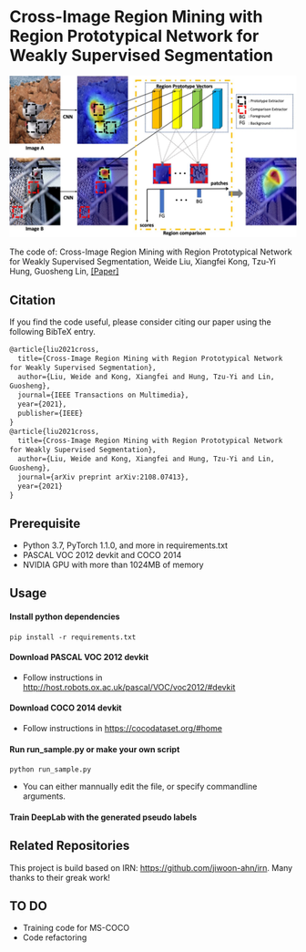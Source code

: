 # Cross-Image Region Mining with Region Prototypical Network for Weakly Supervised Segmentation

![Alt ](Images/motivation.jpg?raw=true "Cross-Image Region Mining with Region Prototypical Network for Weakly Supervised Segmentation")

The code of:
Cross-Image Region Mining with Region
Prototypical Network for Weakly Supervised
Segmentation, Weide Liu, Xiangfei Kong, Tzu-Yi Hung, Guosheng Lin, [[Paper]](https://arxiv.org/abs/2108.07413)

## Citation
If you find the code useful, please consider citing our paper using the following BibTeX entry.
```
@article{liu2021cross,
  title={Cross-Image Region Mining with Region Prototypical Network for Weakly Supervised Segmentation},
  author={Liu, Weide and Kong, Xiangfei and Hung, Tzu-Yi and Lin, Guosheng},
  journal={IEEE Transactions on Multimedia},
  year={2021},
  publisher={IEEE}
}
@article{liu2021cross,
  title={Cross-Image Region Mining with Region Prototypical Network for Weakly Supervised Segmentation},
  author={Liu, Weide and Kong, Xiangfei and Hung, Tzu-Yi and Lin, Guosheng},
  journal={arXiv preprint arXiv:2108.07413},
  year={2021}
}
```

## Prerequisite
* Python 3.7, PyTorch 1.1.0, and more in requirements.txt
* PASCAL VOC 2012 devkit and COCO 2014
* NVIDIA GPU with more than 1024MB of memory

## Usage

#### Install python dependencies
```
pip install -r requirements.txt
```
#### Download PASCAL VOC 2012 devkit
* Follow instructions in http://host.robots.ox.ac.uk/pascal/VOC/voc2012/#devkit

#### Download COCO 2014 devkit
* Follow instructions in https://cocodataset.org/#home

#### Run run_sample.py or make your own script
```
python run_sample.py
```
* You can either mannually edit the file, or specify commandline arguments.

#### Train DeepLab with the generated pseudo labels


## Related Repositories
This project is build based on IRN: https://github.com/jiwoon-ahn/irn.
Many thanks to their greak work! 

## TO DO
* Training code for MS-COCO
* Code refactoring
